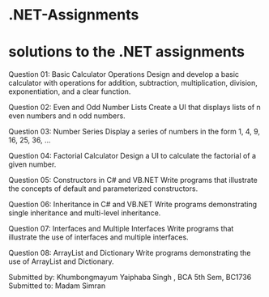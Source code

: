 # .NET-Assignments
# solutions to the .NET assignments 

Question 01: Basic Calculator Operations Design and develop a basic calculator with operations for addition, subtraction, multiplication, division, exponentiation, and a clear function.


Question 02: Even and Odd Number Lists Create a UI that displays lists of n even numbers and n odd numbers.


Question 03: Number Series Display a series of numbers in the form 1, 4, 9, 16, 25, 36, ...


Question 04: Factorial Calculator Design a UI to calculate the factorial of a given number.


Question 05: Constructors in C# and VB.NET Write programs that illustrate the concepts of default and parameterized constructors.

Question 06: Inheritance in C# and VB.NET Write programs demonstrating single inheritance and multi-level inheritance.


Question 07: Interfaces and Multiple Interfaces Write programs that illustrate the use of interfaces and multiple interfaces.


Question 08: ArrayList and Dictionary Write programs demonstrating the use of ArrayList and Dictionary.


Submitted by: Khumbongmayum Yaiphaba Singh , BCA 5th Sem, BC1736
Submitted to: Madam Simran
